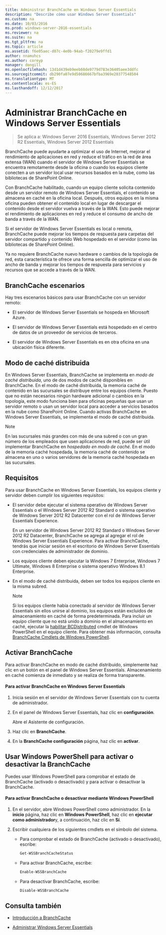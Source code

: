 ```yaml
---
title: Administrar BranchCache en Windows Server Essentials
description: "Describe cómo usar Windows Server Essentials"
ms.custom: na
ms.date: 10/03/2016
ms.prod: windows-server-2016-essentials
ms.reviewer: na
ms.suite: na
ms.tgt_pltfrm: na
ms.topic: article
ms.assetid: f6e05aec-d07c-4e0b-94ab-f20279e9ffd1
author: nnamuhcs
ms.author: coreyp
manager: dongill
ms.openlocfilehash: 13d1d439eb9eeb60de9779d783e36405aee3ddfc
ms.sourcegitcommit: db290fa07e9d50686667bfba3969e20377548504
ms.translationtype: MT
ms.contentlocale: es-ES
ms.lasthandoff: 12/12/2017
---
```

# <a name="manage-branchcache-in-windows-server-essentials"></a>Administrar BranchCache en Windows Server Essentials

>Se aplica a: Windows Server 2016 Essentials, Windows Server 2012 R2 Essentials, Windows Server 2012 Essentials

BranchCache puede ayudarte a optimizar el uso de Internet, mejorar el rendimiento de aplicaciones en red y reduce el tráfico en la red de área extensa (WAN) cuando el servidor de Windows Server Essentials se encuentra remotamente desde la oficina o cuando los equipos cliente conecten a un servidor local usar recursos basados en la nube, como las bibliotecas de SharePoint Online.  
  
 Con BranchCache habilitado, cuando un equipo cliente solicita contenido desde un servidor remoto de Windows Server Essentials, el contenido se almacena en caché en la oficina local. Después, otros equipos en la misma oficina pueden obtener el contenido local en lugar de descargar el contenido desde el servidor vuelva a través de la WAN. Esto puede mejorar el rendimiento de aplicaciones en red y reduce el consumo de ancho de banda a través de la WAN.  
  
 Si el servidor de Windows Server Essentials es local o remota, BranchCache puede mejorar los tiempos de respuesta para carpetas del servidor compartido y contenido Web hospedado en el servidor (como las bibliotecas de SharePoint Online).  
  
 Ya no requiere BranchCache nuevo hardware o cambios de la topología de red, esta característica te ofrece una forma sencilla de optimizar el uso de ancho de banda y mejorar los tiempos de respuesta para servicios y recursos que se accede a través de la WAN.  
  
## <a name="branchcache-scenarios"></a>BranchCache escenarios  
 Hay tres escenarios básicos para usar BranchCache con un servidor remoto:  
  
-   El servidor de Windows Server Essentials se hospeda en Microsoft Azure.  
  
-   El servidor de Windows Server Essentials está hospedado en el centro de datos de un proveedor de servicios de terceros.  
  
-   El servidor de Windows Server Essentials es en otra oficina en una ubicación física diferente.  
  
## <a name="distributed-cache-mode"></a>Modo de caché distribuida  
 En Windows Server Essentials, BranchCache se implementa en *modo de caché distribuida*, uno de dos modos de caché disponibles en BranchCache. En el modo de caché distribuida, la memoria caché de contenido en las sucursales se distribuye entre los equipos cliente. Puesto que no están necesarios ningún hardware adicional o cambios en la topología, este modo funciona bien para oficinas pequeñas que usan un servidor remoto o usan un servidor local para acceder a servicios basados en la nube como SharePoint Online. Cuando activas BranchCache en Windows Server Essentials, se implementa el modo de caché distribuida.  
  
> [!NOTE]
>  En las sucursales más grandes con más de una subred o con un gran número de los empleados que usen aplicaciones de red, puede ser útil implementar BranchCache en *hospedado en modo de caché*. En el modo de la memoria caché hospedada, la memoria caché de contenido se almacena en uno o varios servidores de la memoria caché hospedada en las sucursales.
  
## <a name="requirements"></a>Requisitos  
 Para usar BranchCache en Windows Server Essentials, los equipos cliente y servidor deben cumplir los siguientes requisitos:  
  
-   El servidor debe ejecutar el sistema operativo de Windows Server Essentials o el Windows Server 2012 R2 Standard o sistema operativo de Windows Server 2012 R2 Datacenter con el rol de Windows Server Essentials Experience.  
  
     En un servidor de Windows Server 2012 R2 Standard o Windows Server 2012 R2 Datacenter, BranchCache se agrega al agregar el rol de Windows Server Essentials Experience. Para activar BranchCache, tendrás que iniciar sesión en el escritorio de Windows Server Essentials con credenciales de administrador de dominio.  
  
-   Los equipos cliente deben ejecutar la Windows 7 Enterprise, Windows 7 Ultimate, Windows 8 Enterprise o sistema operativo Windows 8.1 Enterprise.  
  
-   En el modo de caché distribuida, deben ser todos los equipos cliente en la misma subred.  
  
    > [!NOTE]
    >  Si los equipos cliente había conectado al servidor de Windows Server Essentials sin ellos unirse al dominio, los equipos están excluidos de almacenamiento en caché de forma predeterminada. Para incluir un equipo cliente que no está unido a dominio en el almacenamiento en caché, ejecutar la [habilitar BCDistributed](https://technet.microsoft.com/library/hh848398.aspx) cmdlet de Windows PowerShell en el equipo cliente. Para obtener más información, consulta [BranchCache Cmdlets de Windows PowerShell](https://technet.microsoft.com/library/hh848392.aspx).  
 
  
## <a name="turn-branchcache-on"></a>Activar BranchCache  
 Para activar BranchCache en modo de caché distribuido, simplemente haz clic en un botón en el panel de Windows Server Essentials. Almacenamiento en caché comienza de inmediato y se realiza de forma transparente.  
  
#### <a name="to-turn-on-branchcache-in-windows-server-essentials"></a>Para activar BranchCache en Windows Server Essentials  
  
1.  Inicia sesión en el servidor de Windows Server Essentials con tu cuenta de administrador.  
  
2.  En el panel de Windows Server Essentials, haz clic en **configuración**.  
  
     Abre el Asistente de configuración.  
  
3.  Haz clic en **BranchCache**.  
  
4.  En la **BranchCache configuración** página, haz clic en **activar**.  
  
## <a name="use-windows-powershell-to-turn-branchcache-on-or-off"></a>Usar Windows PowerShell para activar o desactivar la BranchCache  
 Puedes usar Windows PowerShell para comprobar el estado de BranchCache (activado o desactivado) y para activar o desactivar la BranchCache.  
  
#### <a name="to-turn-branchcache-on-or-off-using-windows-powershell"></a>Para activar BranchCache o desactivar mediante Windows PowerShell  
  
1.  En el servidor, abre Windows PowerShell como administrador. En la **inicio** página, haz clic en **Windows PowerShell**, haz clic en **ejecutar como administrador**y, a continuación, haz clic en **Sí**.  
  
2.  Escribir cualquiera de los siguientes cmdlets en el símbolo del sistema.  
  
    -   Para comprobar el estado de BranchCache (activado o desactivado), escribe:  
  
        ```powershell  
        Get-WSSBranchCacheStatus  
        ```  
  
    -   Para activar BranchCache, escribe:  
  
        ```powershell  
        Enable-WSSBranchCache  
        ```  
  
    -   Para desactivar BranchCache, escribe:  
  
        ```powershell  
        Disable-WSSBranchCache  
        ```  
  
## <a name="see-also"></a>Consulta también  
    
-   [Introducción a BranchCache](https://technet.microsoft.com/library/hh831696.aspx)  
  
-   [Administrar Windows Server Essentials](Manage-Windows-Server-Essentials.md)
